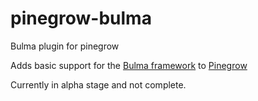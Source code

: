 # pinegrow-bulma
Bulma plugin for pinegrow

Adds basic support for the [Bulma framework](http://bulma.io) to [Pinegrow](http://pinegrow.com)

Currently in alpha stage and not complete.
